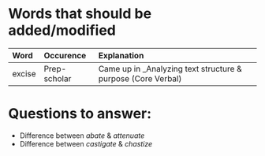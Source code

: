# Words that should be added/modified

| Word                     | Occurence                     | Explanation                                                  |
| :----------------------- | :---------------------------- | :----------------------                                      |
| excise                   | Prep-scholar                  | Came up in _Analyzing text structure & purpose (Core Verbal) |

# Questions to answer:

- Difference between _abate_ & _attenuate_
- Difference between _castigate_ & _chastize_
